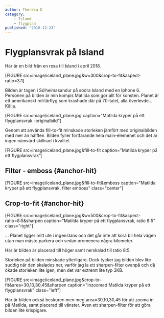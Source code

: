 ```yaml
---
author: Theresa D
category:
    - Island
    - flygplan
published: "2018-12-23"
---
```

Flygplansvrak på Island
==================================

Här är en bild från en resa till Island i april 2018.

[FIGURE src=image/iceland_plane.jpg&w=300&crop-to-fit&aspect-ratio=3:1]


<!--more-->

Bilden är tagen i Sólheimasandur på södra Island med en Iphone 6. Personen på bilden är min kompis Matilda som gör allt för konsten. Planet är ett amerikanskt militärflyg som krashade där på 70-talet, alla överlevde... [Källa](https://guidetoiceland.is/connect-with-locals/jorunnsg/the-abandoned-dc-plane-on-solheimasandur).

[FIGURE src=image/iceland_plane.jpg caption="Matilda kryper på ett flygplansvrak -originalbild"]

Genom att använda fill-to-fit minskade storleken jämfört med originalbilden med mer än hälften. Bilden fyller fortfarande hela main-elemenet och det är ingen nämvärd skillnad i kvalitet

[FIGURE src=image/iceland_plane.jpg&fill-to-fit caption="Matilda kryper på ett flygplansvrak"]

Filter - emboss {#anchor-hit}
-----------------------------------

[FIGURE src=image/iceland_plane.jpg&fill-to-fit&emboss caption="Matilda kryper på ett flygplansvrak, filter emboss" class="center"]

Crop-to-fit {#anchor-hit}
-----------------------------------

[FIGURE src=image/iceland_plane.jpg&w=500&crop-to-fit&aspect-ratio=8:5&sharpen caption="Matilda kryper på ett flygplansvrak, ratio 8:5" class="right"]

... Planet ligger mitt ute i ingenstans och det går inte att köra bil hela vägen utan man måste parkera och sedan promenera några kilometer.

Här är bilden är placerad till höger samt nerskalad till ratio 8:5.

Storleken på bilden minskade ytterligare. Dock tycker jag bilden blev lite suddig när den skalades ner, varför jag la ett sharpen-filter ovanpå och då ökade storleken lite igen, men det var extremt lite typ 3KB.


[FIGURE src=image/iceland_plane.jpg&crop-to-fit&area=30,10,30,45&sharpen caption="Inzoomad Matilda kryper på ett flygplansvrak" class="left"]

Här är bilden också beskuren men med area=30,10,30,45 för att zooma in på Matilda, samt placerad till vänster. Även ett sharpen-filter för att göra bilden lite krispigare.
